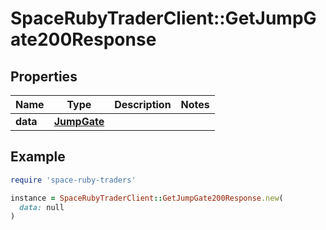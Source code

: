 # SpaceRubyTraderClient::GetJumpGate200Response

## Properties

| Name | Type | Description | Notes |
| ---- | ---- | ----------- | ----- |
| **data** | [**JumpGate**](JumpGate.md) |  |  |

## Example

```ruby
require 'space-ruby-traders'

instance = SpaceRubyTraderClient::GetJumpGate200Response.new(
  data: null
)
```

